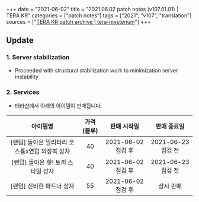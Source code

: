 +++
date = "2021-06-02"
title = "2021.06.02 patch notes (v107.01.01) | TERA KR"
categories = ["patch notes"]
tags = ["2021", "v107", "translation"]
sources = ["[TERA KR patch archive | tera-mysterium](/ko/patch/2021/v107-01-01)"]
+++

## Update

### **1.** Server stabilization
- Proceeded with structural stabilization work to minimization server instability

### **2.** Services
- 테라샵에서 아래의 아이템이 판매됩니다.

| 아이템명 | 가격(블루) | 판매 시작일 | 판매 종료일 |
| :-: | :-: | :-: | :-: |
| [랜덤] 돌아온 밀리터리 코스튬x연합 의장복 상자 | 40 | 2021-06-02 점검 후 | 2021-06-23 점검 전 |
| [랜덤] 돌아온 핫! 토끼 스타일 상자 | 40 | 2021-06-02 점검 후 | 2021-06-23 점검 전 |
| [랜덤] 신비한 파트너 상자 | 55 | 2021-06-02 점검 후 | 상시 판매 |

